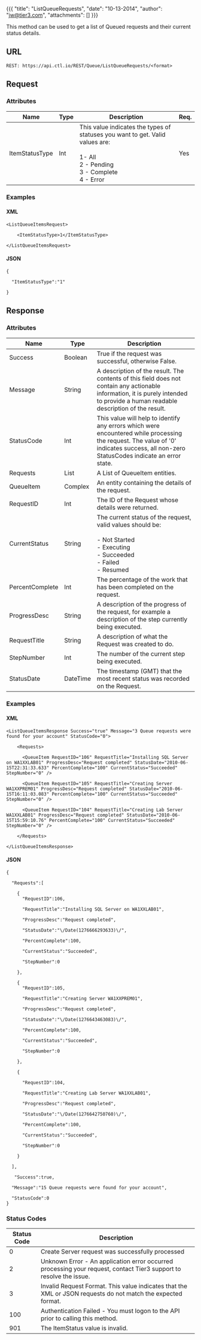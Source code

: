 {{{
  "title": "ListQueueRequests",
  "date": "10-13-2014",
  "author": "jw@tier3.com",
  "attachments": []
}}}

This method can be used to get a list of Queued requests and their current status details.

## URL

    REST: https://api.ctl.io/REST/Queue/ListQueueRequests/<format>

## Request

### Attributes

<table>
  <tbody>
    <tr>
      <thead>
      <tr>
        <th>Name</th>
        <th>Type</th>
        <th>Description</th>
        <th>Req.</th>
      </tr>
    </thead>
    <tbody>
    </tr>
    <tr>
      <td>ItemStatusType</td>
      <td>Int</td>
      <td>This value indicates the types of statuses you want to get. Valid values are:&nbsp;
        <br />
        <br />1- All
        <br />2 - Pending
        <br />3 - Complete
        <br />4 - Error
      </td>
      <td>Yes</td>
    </tr>
  </tbody>
</table>

### Examples

#### XML

    <ListQueueItemsRequest>

        <ItemStatusType>1</ItemStatusType>

    </ListQueueItemsRequest>

#### JSON

    {

      "ItemStatusType":"1"

    }

## Response

### Attributes

<table>
  <thead>
    <tr>
      <th>Name</th>
      <th>Type</th>
      <th>Description</th>
    </tr>
  </thead>
  <tbody>
    <tr>
      <td>Success</td>
      <td>Boolean</td>
      <td>True if the request was successful, otherwise False.</td>
    </tr>
    <tr>
      <td>Message</td>
      <td>String</td>
      <td>A description of the result. The contents of this field does not contain any actionable information, it is purely intended to provide a human readable description of the result.</td>
    </tr>
    <tr>
      <td>StatusCode</td>
      <td>Int</td>
      <td>This value will help to identify any errors which were encountered while processing the request. The value of '0' indicates success, all non-zero StatusCodes indicate an error state.</td>
    </tr>
    <tr>
      <td>Requests</td>
      <td>List</td>
      <td>A List of QueueItem entities.</td>
    </tr>
    <tr>
      <td>QueueItem</td>
      <td>Complex</td>
      <td>An entity containing the details of the request.</td>
    </tr>
    <tr>
      <td>RequestID</td>
      <td>Int</td>
      <td>The ID of the Request whose details were returned.</td>
    </tr>
    <tr>
      <td>CurrentStatus</td>
      <td>String</td>
      <td>The current status of the request, valid values should be:&nbsp;
        <br />
        <br />- Not Started&nbsp;
        <br />- Executing&nbsp;
        <br />- Succeeded&nbsp;
        <br />- Failed&nbsp;
        <br />- Resumed</td>
    </tr>
    <tr>
      <td>PercentComplete</td>
      <td>Int</td>
      <td>The percentage of the work that has been completed on the request.</td>
    </tr>
    <tr>
      <td>ProgressDesc</td>
      <td>String</td>
      <td>A description of the progress of the request, for example a description of the step currently being executed.</td>
    </tr>
    <tr>
      <td>RequestTitle</td>
      <td>String</td>
      <td>A description of what the Request was created to do.</td>
    </tr>
    <tr>
      <td>StepNumber</td>
      <td>Int</td>
      <td>The number of the current step being executed.</td>
    </tr>
    <tr>
      <td>StatusDate</td>
      <td>DateTime</td>
      <td>The timestamp (GMT) that the most recent status was recorded on the Request.</td>
    </tr>
  </tbody>
</table>

### Examples

#### XML

    <ListQueueItemsResponse Success="true" Message="3 Queue requests were found for your account" StatusCode="0">

        <Requests>

          <QueueItem RequestID="106" RequestTitle="Installing SQL Server on WA1XXLAB01" ProgressDesc="Request completed" StatusDate="2010-06-15T22:31:33.633" PercentComplete="100" CurrentStatus="Succeeded" StepNumber="0" />

          <QueueItem RequestID="105" RequestTitle="Creating Server WA1XXPREM01" ProgressDesc="Request completed" StatusDate="2010-06-15T16:11:03.083" PercentComplete="100" CurrentStatus="Succeeded" StepNumber="0" />

          <QueueItem RequestID="104" RequestTitle="Creating Lab Server WA1XXLAB01" ProgressDesc="Request completed" StatusDate="2010-06-15T15:59:10.76" PercentComplete="100" CurrentStatus="Succeeded" StepNumber="0" />

        </Requests>

    </ListQueueItemsResponse>

#### JSON

    {

      "Requests":[

        {
          "RequestID":106,

          "RequestTitle":"Installing SQL Server on WA1XXLAB01",

          "ProgressDesc":"Request completed",

          "StatusDate":"\/Date(1276666293633)\/",

          "PercentComplete":100,

          "CurrentStatus":"Succeeded",

          "StepNumber":0

        },

        {
          "RequestID":105,

          "RequestTitle":"Creating Server WA1XXPREM01",

          "ProgressDesc":"Request completed",

          "StatusDate":"\/Date(1276643463083)\/",

          "PercentComplete":100,

          "CurrentStatus":"Succeeded",

          "StepNumber":0

        },

        {

          "RequestID":104,

          "RequestTitle":"Creating Lab Server WA1XXLAB01",

          "ProgressDesc":"Request completed",

          "StatusDate":"\/Date(1276642750760)\/",

          "PercentComplete":100,

          "CurrentStatus":"Succeeded",

          "StepNumber":0

        }

      ],

       "Success":true,

      "Message":"15 Queue requests were found for your account",

      "StatusCode":0
    }

### Status Codes

<table>
  <thead>
    <tr>
      <th>Status Code</th>
      <th>Description</th>
    </tr>
  </thead>
  <tbody>
    <tr>
      <td>0</td>
      <td>Create Server request was successfully processed</td>
    </tr>
    <tr>
      <td>2</td>
      <td>Unknown Error - An application error occurred processing your request, contact Tier3 support to resolve the issue.</td>
    </tr>
    <tr>
      <td>3</td>
      <td>Invalid Request Format. This value indicates that the XML or JSON requests do not match the expected format.</td>
    </tr>
    <tr>
      <td>100</td>
      <td>Authentication Failed - You must logon to the API prior to calling this method.</td>
    </tr>
    <tr>
      <td>901</td>
      <td>The ItemStatus value is invalid.</td>
    </tr>
  </tbody>
</table>